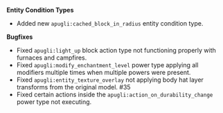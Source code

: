 **Entity Condition Types**
- Added new `apugli:cached_block_in_radius` entity condition type.

**Bugfixes**
- Fixed `apugli:light_up` block action type not functioning properly with furnaces and campfires.
- Fixed `apugli:modify_enchantment_level` power type applying all modifiers multiple times when multiple powers were present.
- Fixed `apugli:entity_texture_overlay` not applying body hat layer transforms from the original model. #35
- Fixed certain actions inside the `apugli:action_on_durability_change` power type not executing.